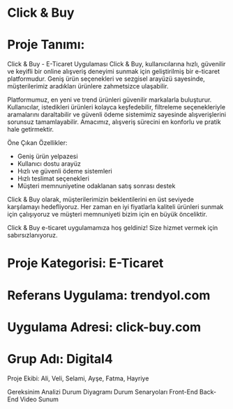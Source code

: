 # Click & Buy
# Proje Tanımı:
Click & Buy - E-Ticaret Uygulaması
Click & Buy, kullanıcılarına hızlı, güvenilir ve keyifli bir online alışveriş deneyimi sunmak için geliştirilmiş bir e-ticaret platformudur. Geniş ürün seçenekleri ve sezgisel arayüzü sayesinde, müşterilerimiz aradıkları ürünlere zahmetsizce ulaşabilir.

Platformumuz, en yeni ve trend ürünleri güvenilir markalarla buluşturur. Kullanıcılar, istedikleri ürünleri kolayca keşfedebilir, filtreleme seçenekleriyle aramalarını daraltabilir ve güvenli ödeme sistemimiz sayesinde alışverişlerini sorunsuz tamamlayabilir. Amacımız, alışveriş sürecini en konforlu ve pratik hale getirmektir.

Öne Çıkan Özellikler:
- Geniş ürün yelpazesi
- Kullanıcı dostu arayüz
- Hızlı ve güvenli ödeme sistemleri
- Hızlı teslimat seçenekleri
- Müşteri memnuniyetine odaklanan satış sonrası destek

Click & Buy olarak, müşterilerimizin beklentilerini en üst seviyede karşılamayı hedefliyoruz. Her zaman en iyi fiyatlarla kaliteli ürünleri sunmak için çalışıyoruz ve müşteri memnuniyeti bizim için en büyük önceliktir.

Click & Buy e-ticaret uygulamamıza hoş geldiniz! Size hizmet vermek için sabırsızlanıyoruz.

# Proje Kategorisi: E-Ticaret

# Referans Uygulama: trendyol.com

# Uygulama Adresi: click-buy.com

# Grup Adı: Digital4

Proje Ekibi: Ali, Veli, Selami, Ayşe, Fatma, Hayriye

Gereksinim Analizi
Durum Diyagramı
Durum Senaryoları
Front-End
Back-End
Video Sunum
